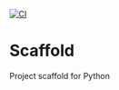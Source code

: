 [![CI](https://github.com/mvegag/Scaffold/actions/workflows/main.yml/badge.svg)](https://github.com/mvegag/Scaffold/actions/workflows/main.yml)

# Scaffold
Project scaffold for Python
